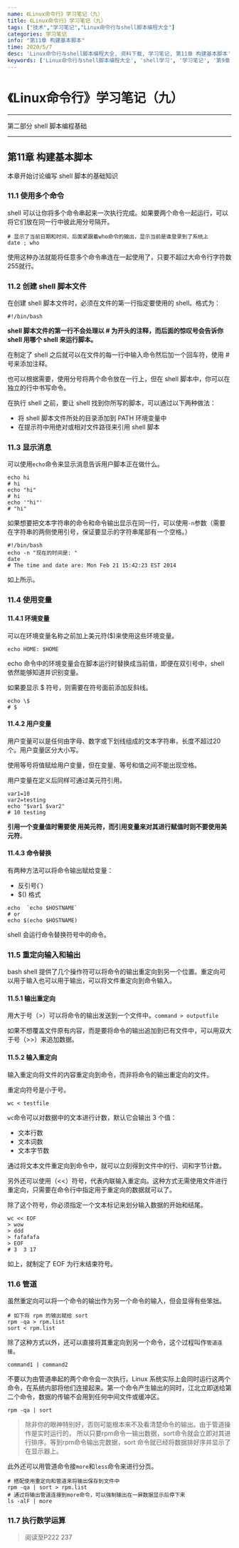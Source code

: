 ```yaml
---
name: 《Linux命令行》学习笔记（九）
title: 《Linux命令行》学习笔记（九）
tags: ["技术","学习笔记","Linux命令行与shell脚本编程大全"]
categories: 学习笔记
info: "第11章 构建基本脚本"
time: 2020/5/7
desc: 'Linux命令行与shell脚本编程大全, 资料下载, 学习笔记, 第11章 构建基本脚本'
keywords: ['Linux命令行与shell脚本编程大全', 'shell学习', '学习笔记', '第9章 安装软件程序', '第11章 构建基本脚本']
---
```


# 《Linux命令行》学习笔记（九）

---

第二部分 shell 脚本编程基础

---

## 第11章 构建基本脚本

本章开始讨论编写 shell 脚本的基础知识

### 11.1 使用多个命令

shell 可以让你将多个命令串起来一次执行完成。如果要两个命令一起运行，可以将它们放在同一行中彼此用分号隔开。

```shell
# 显示了当前日期和时间，后面紧跟着who命令的输出，显示当前是谁登录到了系统上
date ; who
```

使用这种办法就能将任意多个命令串连在一起使用了，只要不超过大命令行字符数255就行。

### 11.2 创建 shell 脚本文件

在创建 shell 脚本文件时，必须在文件的第一行指定要使用的 shell。格式为：

```shell
#!/bin/bash
```

**shell 脚本文件的第一行不会处理以 # 为开头的注释，而后面的惊叹号会告诉你 shell 用哪个 shell 来运行脚本。**

在制定了 shell 之后就可以在文件的每一行中输入命令然后加一个回车符，使用 # 号来添加注释。

也可以根据需要，使用分号将两个命令放在一行上，但在 shell 脚本中，你可以在独立的行中书写命令。

在执行 shell 之前，要让 shell 找到你所写的脚本，可以通过以下两种做法：

- 将 shell 脚本文件所处的目录添加到 PATH 环境变量中
- 在提示符中用绝对或相对文件路径来引用 shell 脚本

### 11.3 显示消息

可以使用`echo`命令来显示消息告诉用户脚本正在做什么。

```shell
echo hi
# hi
echo "hi"
# hi
echo '"hi"'
# "hi"
```

如果想要把文本字符串的命令和命令输出显示在同一行，可以使用`-n`参数（需要在字符串的两侧使用引号，保证要显示的字符串尾部有一个空格。）

```shell
#!/bin/bash
echo -n "现在的时间是: "
date
# The time and date are: Mon Feb 21 15:42:23 EST 2014 
```

如上所示。

### 11.4 使用变量

#### 11.4.1 环境变量

可以在环境变量名称之前加上美元符($)来使用这些环境变量。

```shell
echo HOME: $HOME
```

echo 命令中的环境变量会在脚本运行时替换成当前值，即便在双引号中，shell 依然能够知道并识别变量。

如果要显示 $ 符号，则需要在符号面前添加反斜线。

```shell
echo \$
# $
```

#### 11.4.2 用户变量

用户变量可以是任何由字母、数字或下划线组成的文本字符串，长度不超过20个。用户变量区分大小写。

使用等号将值赋给用户变量，但在变量、等号和值之间不能出现空格。

用户变量在定义后同样可通过美元符引用。

```shell
var1=10
var2=testing
echo "$var1 $var2"
# 10 testing
```

**引用一个变量值时需要使 用美元符，而引用变量来对其进行赋值时则不要使用美元符**。

#### 11.4.3 命令替换

有两种方法可以将命令输出赋给变量：

- 反引号(`)
- $() 格式

```shell
echo  `echo $HOSTNAME`
# or
echo $(echo $HOSTNAME)
```

shell 会运行命令替换符号中的命令。

### 11.5 重定向输入和输出

bash shell 提供了几个操作符可以将命令的输出重定向到另一个位置。重定向可以用于输入也可以用于输出，可以将文件重定向到命令输入。

#### 11.5.1 输出重定向

用大于号（>）可以将命令的输出发送到一个文件中。`command > outputfile`

如果不想覆盖文件原有内容，而是要将命令的输出追加到已有文件中，可以用双大于号（>>）来追加数据。

#### 11.5.2 输入重定向

输入重定向将文件的内容重定向到命令，而非将命令的输出重定向的文件。

重定向符号是小于号。

```shell
wc < testfile
```

`wc`命令可以对数据中的文本进行计数，默认它会输出 3 个值：

- 文本行数
- 文本词数
- 文本字节数

通过将文本文件重定向到命令中，就可以立刻得到文件中的行、词和字节计数。

另外还可以使用（<<）符号，代表内联输入重定向。这种方式无需使用文件进行重定向，只需要在命令行中指定用于重定向的数据就可以了。

除了这个符号，你必须指定一个文本标记来划分输入数据的开始和结尾。

```shell
wc << EOF
> wow
> ddd
> fafafafa
> EOF
# 3  3 17
```

如上，就制定了 EOF 为行末结束符号。

### 11.6 管道

虽然重定向可以将一个命令的输出作为另一个命令的输入，但会显得有些笨拙。

```shell
# 如下将 rpm 的输出赋给 sort
rpm -qa > rpm.list
sort < rpm.list
```

除了这种方式以外，还可以直接将其重定向到另一个命令，这个过程叫作`管道连接`。

```shell
command1 | command2
```

不要以为由管道串起的两个命令会一次执行。Linux 系统实际上会同时运行这两个命令，在系统内部将他们连接起来。第一个命令产生输出的同时，江北立即送给第二个命令，数据的传输不会用到任何中间文件或缓冲区。

```shell
rpm -qa | sort
```

> 除非你的眼神特别好，否则可能根本来不及看清楚命令的输出。由于管道操作是实时运行的， 所以只要rpm命令一输出数据，sort命令就会立即对其进行排序。等到rpm命令输出完数据，sort 命令就已经将数据排好序并显示了在显示器上。    

此外还可以用管道命令接`more`和`less`命令来进行分页。

```shell
# 搭配使用重定向和管道来将输出保存到文件中
rpm -qa | sort > rpm.list
# 通过将输出管道连接到more命令，可以强制输出在一屏数据显示后停下来
ls -alF | more
```

### 11.7 执行数学运算









> 阅读至P222 237